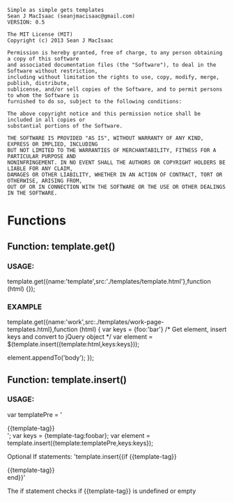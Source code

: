     Simple as simple gets templates 
    Sean J MacIsaac (seanjmacisaac@gmail.com)
    VERSION: 0.5

    The MIT License (MIT)
    Copyright (c) 2013 Sean J MacIsaac

    Permission is hereby granted, free of charge, to any person obtaining a copy of this software 
    and associated documentation files (the "Software"), to deal in the Software without restriction, 
    including without limitation the rights to use, copy, modify, merge, publish, distribute, 
    sublicense, and/or sell copies of the Software, and to permit persons to whom the Software is 
    furnished to do so, subject to the following conditions:

    The above copyright notice and this permission notice shall be included in all copies or 
    substantial portions of the Software.

    THE SOFTWARE IS PROVIDED "AS IS", WITHOUT WARRANTY OF ANY KIND, EXPRESS OR IMPLIED, INCLUDING 
    BUT NOT LIMITED TO THE WARRANTIES OF MERCHANTABILITY, FITNESS FOR A PARTICULAR PURPOSE AND 
    NONINFRINGEMENT. IN NO EVENT SHALL THE AUTHORS OR COPYRIGHT HOLDERS BE LIABLE FOR ANY CLAIM, 
    DAMAGES OR OTHER LIABILITY, WHETHER IN AN ACTION OF CONTRACT, TORT OR OTHERWISE, ARISING FROM, 
    OUT OF OR IN CONNECTION WITH THE SOFTWARE OR THE USE OR OTHER DEALINGS IN THE SOFTWARE. 

# Functions

## Function: template.get()

### USAGE: 
template.get({name:'template',src:'./templates/template.html'},function (html) {});

### EXAMPLE
template.get({name:'work',src:./templates/work-page-templates.html},function (html) {
  var keys    = {foo:'bar'}
  /* Get element, insert keys and convert to jQuery object */
  var element = $(template.insert({template:html,keys:keys}));

  element.appendTo('body');
});

## Function: template.insert()

### USAGE: 

var templatePre = '<div>{{template-tag}}</div>';
var keys        = {template-tag:foobar};
var element     = template.insert({template:templatePre,keys:keys});

Optional If statements: 'template.insert{{if {{template-tag}} <div>{{template-tag}}</div> end}}'

The if statement checks if {{template-tag}} is undefined or empty
